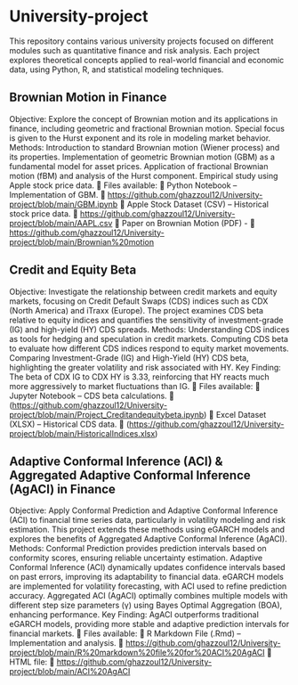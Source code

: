 # University-project
This repository contains various university projects focused on different modules such as quantitative finance and risk analysis. Each project explores theoretical concepts applied to real-world financial and economic data, using Python, R, and statistical modeling techniques.
## Brownian Motion in Finance
Objective: Explore the concept of Brownian motion and its applications in finance, including geometric and fractional Brownian motion. Special focus is given to the Hurst exponent and its role in modeling market behavior.
 Methods:
Introduction to standard Brownian motion (Wiener process) and its properties.
Implementation of geometric Brownian motion (GBM) as a fundamental model for asset prices.
Application of fractional Brownian motion (fBM) and analysis of the Hurst component.
Empirical study using Apple stock price data.
📌 Files available:
📂 Python Notebook – Implementation of GBM. 🔗 https://github.com/ghazzoul12/University-project/blob/main/GBM.ipynb
📂 Apple Stock Dataset (CSV) – Historical stock price data. 🔗 https://github.com/ghazzoul12/University-project/blob/main/AAPL.csv
📂 Paper on Brownian Motion (PDF) - 🔗 https://github.com/ghazzoul12/University-project/blob/main/Brownian%20motion

## Credit and Equity Beta
Objective: Investigate the relationship between credit markets and equity markets, focusing on Credit Default Swaps (CDS) indices such as CDX (North America) and iTraxx (Europe). The project examines CDS beta relative to equity indices and quantifies the sensitivity of investment-grade (IG) and high-yield (HY) CDS spreads.
 Methods:
Understanding CDS indices as tools for hedging and speculation in credit markets.
Computing CDS beta to evaluate how different CDS indices respond to equity market movements.
Comparing Investment-Grade (IG) and High-Yield (HY) CDS beta, highlighting the greater volatility and risk associated with HY.
Key Finding: The beta of CDX IG to CDX HY is 3.33, reinforcing that HY reacts much more aggressively to market fluctuations than IG.
📌 Files available:
📂 Jupyter Notebook – CDS beta calculations. 🔗 (https://github.com/ghazzoul12/University-project/blob/main/Project_Creditandequitybeta.ipynb)
📂 Excel Dataset (XLSX) – Historical CDS data. 🔗 (https://github.com/ghazzoul12/University-project/blob/main/HistoricalIndices.xlsx)

## Adaptive Conformal Inference (ACI) & Aggregated Adaptive Conformal Inference (AgACI) in Finance
Objective: Apply Conformal Prediction and Adaptive Conformal Inference (ACI) to financial time series data, particularly in volatility modeling and risk estimation. This project extends these methods using eGARCH models and explores the benefits of Aggregated Adaptive Conformal Inference (AgACI).
 Methods:
Conformal Prediction provides prediction intervals based on conformity scores, ensuring reliable uncertainty estimation.
Adaptive Conformal Inference (ACI) dynamically updates confidence intervals based on past errors, improving its adaptability to financial data.
eGARCH models are implemented for volatility forecasting, with ACI used to refine prediction accuracy.
Aggregated ACI (AgACI) optimally combines multiple models with different step size parameters (γ) using Bayes Optimal Aggregation (BOA), enhancing performance.
Key Finding: AgACI outperforms traditional eGARCH models, providing more stable and adaptive prediction intervals for financial markets.
📌 Files available:
📜 R Markdown File (.Rmd) – Implementation and analysis. 🔗 https://github.com/ghazzoul12/University-project/blob/main/R%20markdown%20file%20for%20ACI%20AgACI
📜 HTML file: 🔗 https://github.com/ghazzoul12/University-project/blob/main/ACI%20AgACI




